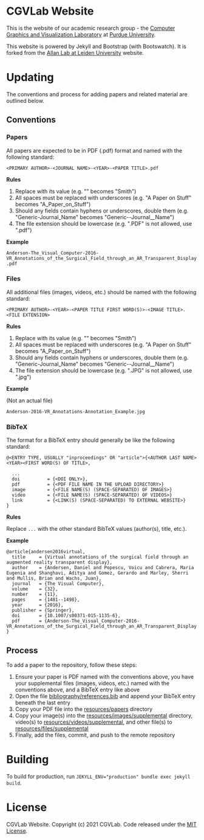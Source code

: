 # CGVLab Website

This is the website of our academic research group - the
[Computer Graphics and Visualization Laboratory](http://wiki.cs.purdue.edu/cgvlab/doku.php)
at [Purdue University](https://purdue.edu).

This website is powered by Jekyll and Bootstrap (with Bootswatch). It is forked
from the [Allan Lab at Leiden University](https://www.allanlab.org/) website.

# Updating

The conventions and process for adding papers and related material are outlined
below.

## Conventions

### Papers

All papers are expected to be in PDF (.pdf) format and named with the following
standard:

`<PRIMARY AUTHOR>-<JOURNAL NAME>-<YEAR>-<PAPER TITLE>.pdf`

**Rules**

1. Replace <Text> with its value (e.g. "<PRIMARY AUTHOR>" becomes "Smith")
2. All spaces must be replaced with underscores (e.g. "A Paper on Stuff" becomes
   "A_Paper_on_Stuff")
3. Should any fields contain hyphens or underscores, double them (e.g.
   "Generic-Journal_Name" becomes "Generic--Journal\_\_Name")
4. The file extension should be lowercase (e.g. ".PDF" is not allowed, use
   ".pdf")

**Example**

`Anderson-The_Visual_Computer-2016-VR_Annotations_of_the_Surgical_Field_through_an_AR_Transparent_Display.pdf`

### Files

All additional files (images, videos, etc.) should be named with the following
standard:

`<PRIMARY AUTHOR>-<YEAR>-<PAPER TITLE FIRST WORD(S)>-<IMAGE TITLE>.<FILE EXTENSION>`

**Rules**

1. Replace <Text> with its value (e.g. "<PRIMARY AUTHOR>" becomes "Smith")
2. All spaces must be replaced with underscores (e.g. "A Paper on Stuff" becomes
   "A_Paper_on_Stuff")
3. Should any fields contain hyphens or underscores, double them (e.g.
   "Generic-Journal_Name" becomes "Generic--Journal\_\_Name")
4. The file extension should be lowercase (e.g. ".JPG" is not allowed, use
   ".jpg")

**Example**

(Not an actual file)

`Anderson-2016-VR_Annotations-Annotation_Example.jpg`

### BibTeX

The format for a BibTeX entry should generally be like the following standard:

```
@<ENTRY TYPE, USUALLY "inproceedings" OR "article">{<AUTHOR LAST NAME><YEAR><FIRST WORD(S) OF TITLE>,

  ...
  doi          = {<DOI ONLY>},
  pdf          = {<PDF FILE NAME IN THE UPLOAD DIRECTORY>}
  image        = {<FILE NAME(S) (SPACE-SEPARATED) OF IMAGES>}
  video        = {<FILE NAME(S) (SPACE-SEPARATED) OF VIDEOS>}
  link         = {<LINK(S) (SPACE-SEPARATED) TO EXTERNAL WEBSITE>}
}
```

**Rules**

Replace `...` with the other standard BibTeX values (author(s), title, etc.).

**Example**

```
@article{andersen2016virtual,
  title     = {Virtual annotations of the surgical field through an augmented reality transparent display},
  author    = {Andersen, Daniel and Popescu, Voicu and Cabrera, Maria Eugenia and Shanghavi, Aditya and Gomez, Gerardo and Marley, Sherri and Mullis, Brian and Wachs, Juan},
  journal   = {The Visual Computer},
  volume    = {32},
  number    = {11},
  pages     = {1481--1498},
  year      = {2016},
  publisher = {Springer},
  doi       = {10.1007/s00371-015-1135-6},
  pdf       = {Anderson-The_Visual_Computer-2016-VR_Annotations_of_the_Surgical_Field_through_an_AR_Transparent_Display.pdf}
}
```

## Process

To add a paper to the repository, follow these steps:

1. Ensure your paper is PDF named with the conventions above, you have your
   supplemental files (images, videos, etc.) named with the conventions above,
   and a BibTeX entry like above
2. Open the file [bibliography/references.bib](./bibliography/references.bib)
   and append your BibTeX entry beneath the last entry
3. Copy your PDF file into the [resources/papers](./resources/papers) directory
4. Copy your image(s) into the
   [resources/images/supplemental](./resources/images/supplemental) directory,
   video(s) to [resources/videos/supplemental](./resources/videos/supplemental),
   and other file(s) to
   [resources/files/supplemental](./resources/files/supplemental)
5. Finally, add the files, commit, and push to the remote repository

# Building

To build for production, run `JEKYLL_ENV="production" bundle exec jekyll build`.

# License

CGVLab Website. Copyright (c) 2021 CGVLab. Code released under the
[MIT License](./LICENSE).
